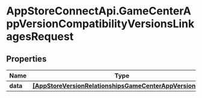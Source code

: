 # AppStoreConnectApi.GameCenterAppVersionCompatibilityVersionsLinkagesRequest

## Properties

Name | Type | Description | Notes
------------ | ------------- | ------------- | -------------
**data** | [**[AppStoreVersionRelationshipsGameCenterAppVersionData]**](AppStoreVersionRelationshipsGameCenterAppVersionData.md) |  | 


